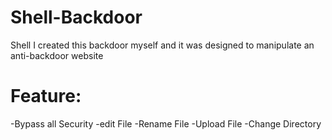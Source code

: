 # Shell-Backdoor
Shell I created this backdoor myself and it was designed to manipulate an anti-backdoor website
# Feature:
-Bypass all Security
-edit File
-Rename File
-Upload File
-Change Directory 
